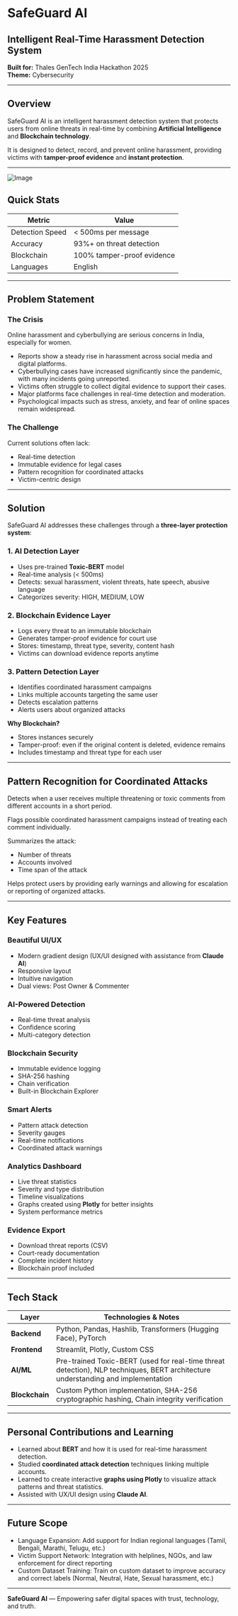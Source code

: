 # SafeGuard AI  

## Intelligent Real-Time Harassment Detection System  
**Built for:** Thales GenTech India Hackathon 2025  
**Theme:** Cybersecurity  

---

## Overview  

SafeGuard AI is an intelligent harassment detection system that protects users from online threats in real-time by combining **Artificial Intelligence** and **Blockchain technology**.  

It is designed to detect, record, and prevent online harassment, providing victims with **tamper-proof evidence** and **instant protection**.

---

![Image](https://github.com/user-attachments/assets/721df96f-6e36-4d29-9f75-26912974e348)




## Quick Stats  

| Metric             | Value                      |
|-------------------|----------------------------|
| Detection Speed    | < 500ms per message        |
| Accuracy           | 93%+ on threat detection   |
| Blockchain         | 100% tamper-proof evidence |
| Languages          | English        |

---

## Problem Statement  

### The Crisis  

Online harassment and cyberbullying are serious concerns in India, especially for women.  

- Reports show a steady rise in harassment across social media and digital platforms.  
- Cyberbullying cases have increased significantly since the pandemic, with many incidents going unreported.  
- Victims often struggle to collect digital evidence to support their cases.  
- Major platforms face challenges in real-time detection and moderation.  
- Psychological impacts such as stress, anxiety, and fear of online spaces remain widespread.  

### The Challenge  

Current solutions often lack:  
- Real-time detection  
- Immutable evidence for legal cases  
- Pattern recognition for coordinated attacks   
- Victim-centric design  

---

## Solution  

SafeGuard AI addresses these challenges through a **three-layer protection system**:

### 1. AI Detection Layer  
- Uses pre-trained **Toxic-BERT** model  
- Real-time analysis (< 500ms)  
- Detects: sexual harassment, violent threats, hate speech, abusive language  
- Categorizes severity: HIGH, MEDIUM, LOW  

### 2. Blockchain Evidence Layer  
- Logs every threat to an immutable blockchain  
- Generates tamper-proof evidence for court use  
- Stores: timestamp, threat type, severity, content hash  
- Victims can download evidence reports anytime  

### 3. Pattern Detection Layer  
- Identifies coordinated harassment campaigns  
- Links multiple accounts targeting the same user  
- Detects escalation patterns  
- Alerts users about organized attacks  

**Why Blockchain?**  
- Stores instances securely  
- Tamper-proof: even if the original content is deleted, evidence remains  
- Includes timestamp and threat type for each user  

---

## Pattern Recognition for Coordinated Attacks  

Detects when a user receives multiple threatening or toxic comments from different accounts in a short period.

Flags possible coordinated harassment campaigns instead of treating each comment individually.

Summarizes the attack:

- Number of threats  
- Accounts involved  
- Time span of the attack  

Helps protect users by providing early warnings and allowing for escalation or reporting of organized attacks.

---

## Key Features  

### Beautiful UI/UX  
- Modern gradient design (UX/UI designed with assistance from **Claude AI**)  
- Responsive layout  
- Intuitive navigation  
- Dual views: Post Owner & Commenter  

### AI-Powered Detection  
- Real-time threat analysis  
- Confidence scoring  
- Multi-category detection  

### Blockchain Security  
- Immutable evidence logging  
- SHA-256 hashing  
- Chain verification  
- Built-in Blockchain Explorer  

### Smart Alerts  
- Pattern attack detection  
- Severity gauges  
- Real-time notifications  
- Coordinated attack warnings  

### Analytics Dashboard  
- Live threat statistics  
- Severity and type distribution  
- Timeline visualizations  
- Graphs created using **Plotly** for better insights  
- System performance metrics  

### Evidence Export  
- Download threat reports (CSV)  
- Court-ready documentation  
- Complete incident history  
- Blockchain proof included  

---

## Tech Stack  

| Layer       | Technologies & Notes |
|------------|--------------------|
| **Backend** | Python, Pandas, Hashlib, Transformers (Hugging Face), PyTorch |
| **Frontend** | Streamlit, Plotly, Custom CSS |
| **AI/ML** | Pre-trained Toxic-BERT (used for real-time threat detection), NLP techniques, BERT architecture understanding and implementation |
| **Blockchain** | Custom Python implementation, SHA-256 cryptographic hashing, Chain integrity verification |

---

 

## Personal Contributions and Learning  

- Learned about **BERT** and how it is used for real-time harassment detection.  
- Studied **coordinated attack detection** techniques linking multiple accounts.  
- Learned to create interactive **graphs using Plotly** to visualize attack patterns and threat statistics.  
- Assisted with UX/UI design using **Claude AI**.

---

## Future Scope  

- Language Expansion: Add support for Indian regional languages (Tamil, Bengali, Marathi, Telugu, etc.)  
- Victim Support Network: Integration with helplines, NGOs, and law enforcement for direct reporting  
- Custom Dataset Training: Train on custom dataset to improve accuracy and correct labels (Normal, Neutral, Hate, Sexual harassment, etc.)  
 

---

**SafeGuard AI** — Empowering safer digital spaces with trust, technology, and truth.
